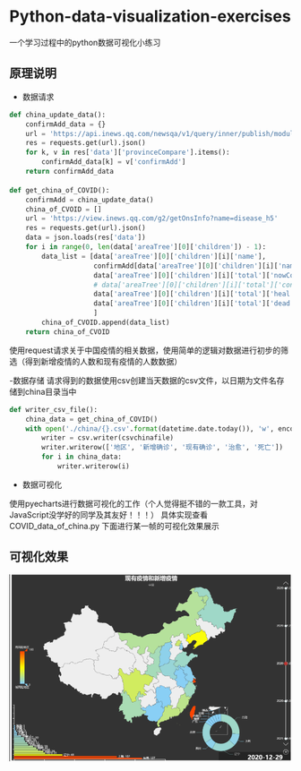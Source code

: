 # Python-data-visualization-exercises
一个学习过程中的python数据可视化小练习

## 原理说明
- 数据请求

```python
def china_update_data():
    confirmAdd_data = {}
    url = 'https://api.inews.qq.com/newsqa/v1/query/inner/publish/modules/list?modules=chinaDayList,chinaDayAddList,cityStatis,nowConfirmStatis,provinceCompare'
    res = requests.get(url).json()
    for k, v in res['data']['provinceCompare'].items():
        confirmAdd_data[k] = v['confirmAdd']
    return confirmAdd_data

def get_china_of_COVID():
    confirmAdd = china_update_data()
    china_of_CVOID = []
    url = 'https://view.inews.qq.com/g2/getOnsInfo?name=disease_h5'
    res = requests.get(url).json()
    data = json.loads(res['data'])
    for i in range(0, len(data['areaTree'][0]['children']) - 1):
        data_list = [data['areaTree'][0]['children'][i]['name'],
                     confirmAdd[data['areaTree'][0]['children'][i]['name']],
                     data['areaTree'][0]['children'][i]['total']['nowConfirm'],
                     # data['areaTree'][0]['children'][i]['total']['confirm'],
                     data['areaTree'][0]['children'][i]['total']['heal'],
                     data['areaTree'][0]['children'][i]['total']['dead'],
                     ]
        china_of_CVOID.append(data_list)
    return china_of_CVOID
```




使用request请求关于中国疫情的相关数据，使用简单的逻辑对数据进行初步的筛选（得到新增疫情的人数和现有疫情的人数数据）


-数据存储
请求得到的数据使用csv创建当天数据的csv文件，以日期为文件名存储到china目录当中

```python
def writer_csv_file():
    china_data = get_china_of_COVID()
    with open('./china/{}.csv'.format(datetime.date.today()), 'w', encoding='utf-8-sig') as csvchinafile:
        writer = csv.writer(csvchinafile)
        writer.writerow(['地区', '新增确诊', '现有确诊', '治愈', '死亡'])
        for i in china_data:
            writer.writerow(i)
```

- 数据可视化


使用pyecharts进行数据可视化的工作（个人觉得挺不错的一款工具，对JavaScript没学好的同学及其友好！！！）
具体实现查看 COVID_data_of_china.py
下面进行某一帧的可视化效果展示


## 可视化效果
![image](https://github.com/gypsy111/Python-data-visualization-exercises/blob/master/image/%E6%95%88%E6%9E%9C.png)
